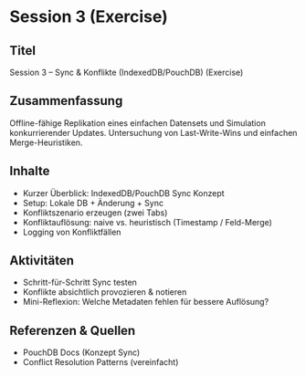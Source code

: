 # Session 3 (Exercise)

## Titel

Session 3 – Sync & Konflikte (IndexedDB/PouchDB) (Exercise)

## Zusammenfassung

Offline-fähige Replikation eines einfachen Datensets und Simulation konkurrierender Updates. Untersuchung von Last-Write-Wins und einfachen Merge-Heuristiken.

## Inhalte

- Kurzer Überblick: IndexedDB/PouchDB Sync Konzept
- Setup: Lokale DB + Änderung + Sync
- Konfliktszenario erzeugen (zwei Tabs)
- Konfliktauflösung: naive vs. heuristisch (Timestamp / Feld-Merge)
- Logging von Konfliktfällen

## Aktivitäten

- Schritt-für-Schritt Sync testen
- Konflikte absichtlich provozieren & notieren
- Mini-Reflexion: Welche Metadaten fehlen für bessere Auflösung?

## Referenzen & Quellen

- PouchDB Docs (Konzept Sync)
- Conflict Resolution Patterns (vereinfacht)
